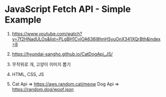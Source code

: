 # JavaScript Fetch API - Simple Example

1. <https://www.youtube.com/watch?v=7f2HNadULOs&list=PLgBH1CvjOA636I8hnHSyuOnX341XQrBth&index=8>

2. <https://hyundai-sangho.github.io/CatDogApi_JS/>

3. 무작위로 개, 고양이 이미지 뽑기

4. HTML, CSS, JS 

5. Cat Api => <https://aws.random.cat/meow>
   Dog Api => <https://random.dog/woof.json>
